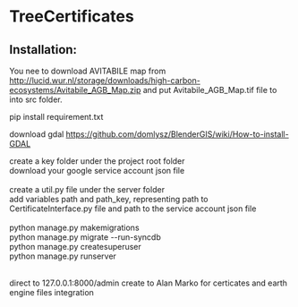# TreeCertificates
## Installation:

You nee to download AVITABILE map from 
http://lucid.wur.nl/storage/downloads/high-carbon-ecosystems/Avitabile_AGB_Map.zip
and put Avitabile_AGB_Map.tif file to into src folder.

pip install requirement.txt

download gdal
https://github.com/domlysz/BlenderGIS/wiki/How-to-install-GDAL

create a key folder under the project root folder<br />
download your google service account json file<br /><br />
create a util.py file under the server folder<br />
add variables path and path_key, representing path to CertificateInterface.py file and path to the service account json file<br /><br />
python manage.py makemigrations<br />
python manage.py migrate --run-syncdb<br />
python manage.py createsuperuser<br />
python manage.py runserver <br /><br />

direct to 127.0.0.1:8000/admin
create to Alan Marko for certicates and earth engine files integration
